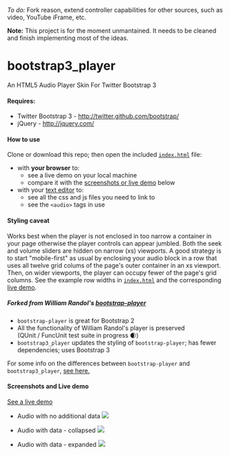 *To do:* Fork reason, extend controller capabilities for other sources, such as video, YouTube iFrame, etc.

**Note:** This project is for the moment unmantained. It needs to be cleaned and finish implementing most of the ideas.

bootstrap3_player
================

An HTML5 Audio Player Skin For Twitter Bootstrap 3

#### Requires:

  * Twitter Bootstrap 3 - http://twitter.github.com/bootstrap/
  * jQuery - http://jquery.com/

#### How to use

Clone or download this repo; then open the included [`index.html`](index.html) file: 
-  with **your browser** to:  
    -  see a live demo on your local machine 
    -  compare it with the [screenshots or live demo](#screenshots) below
- with your [text editor](index.html) to:
    -  see all the css and js files you need to link to
    -  see the `<audio>`  tags in use

#### Styling caveat

Works best when the player is not enclosed in too narrow a container in your page otherwise the player controls can appear jumbled. Both the seek and volume sliders are hidden on narrow (xs) viewports. A good strategy is to start "mobile-first" as usual by enclosing your audio block in a row that uses all twelve grid colums of the page's outer container in an xs viewport. Then, on wider viewports, the player can occupy fewer of the page's grid columns. See the example row widths in  [`index.html`](index.html) and the corresponding [live demo](http://playerdemo.iainhouston.com).   

##### Forked from William Randol's [bootstrap-player](https://github.com/WilliamRandol/bootstrap-player)

 -  `bootstrap-player` is great for Bootstrap 2
 -  All the functionality of William Randol's player is preserved   
 (QUnit / FuncUnit test suite in progress :waxing_crescent_moon:)
 -  `bootstrap3_player` updates the styling of `bootstrap-player`; has fewer dependencies; uses Bootstrap 3

For some info on the differences between `bootstrap-player` and `bootstrap3_player`, [see here.](CHANGES.md)


#### <a name="screenshots">Screenshots and Live demo

[See a live demo](http://playerdemo.iainhouston.com)

-  Audio with no additional data ![](screenshots/bPlayer_demo_data_no.png?raw=true)

-  Audio with data - collapsed ![](screenshots/bPlayer_demo_data_0.png?raw=true)

-  Audio with data - expanded ![](screenshots/bPlayer_demo_data_1.png?raw=true)




